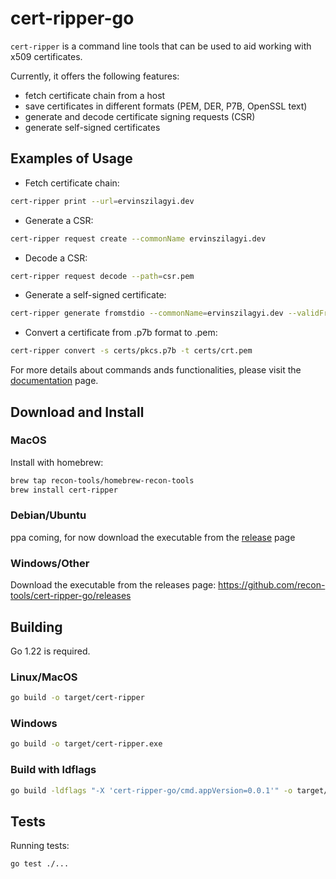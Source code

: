 # cert-ripper-go

`cert-ripper` is a command line tools that can be used to aid working with x509 certificates.

Currently, it offers the following features:

- fetch certificate chain from a host
- save certificates in different formats (PEM, DER, P7B, OpenSSL text)
- generate and decode certificate signing requests (CSR)
- generate self-signed certificates

## Examples of Usage

- Fetch certificate chain:

```bash
cert-ripper print --url=ervinszilagyi.dev
```

- Generate a CSR:

```bash
cert-ripper request create --commonName ervinszilagyi.dev
```

- Decode a CSR:

```bash
cert-ripper request decode --path=csr.pem
```

- Generate a self-signed certificate:

```bash
cert-ripper generate fromstdio --commonName=ervinszilagyi.dev --validFrom="2023-05-09 15:04:05" --validFor=3600 --isCa
```

- Convert a certificate from .p7b format to .pem:

```bash
cert-ripper convert -s certs/pkcs.p7b -t certs/crt.pem
```

For more details about commands ands functionalities, please visit the [documentation](https://github.com/recon-tools/cert-ripper-go/wiki) page.

## Download and Install

### MacOS

Install with homebrew:

```bash
brew tap recon-tools/homebrew-recon-tools
brew install cert-ripper
```

### Debian/Ubuntu

ppa coming, for now download the executable from the [release](https://github.com/recon-tools/cert-ripper-go/releases) page

### Windows/Other

Download the executable from the releases page: https://github.com/recon-tools/cert-ripper-go/releases

## Building

Go 1.22 is required.

### Linux/MacOS

```bash
go build -o target/cert-ripper
```

### Windows

```bash
go build -o target/cert-ripper.exe
```

### Build with ldflags

```bash
go build -ldflags "-X 'cert-ripper-go/cmd.appVersion=0.0.1'" -o target/cert-ripper
```

## Tests

Running tests:

```bash
go test ./...
```
